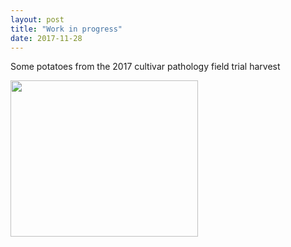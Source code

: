 ```yaml
---
layout: post
title: "Work in progress"
date: 2017-11-28
---
```


Some potatoes from the 2017 cultivar pathology field trial harvest

<IMG HEIGHT="250" WIDTH="300" src=fjlicht.github.io/_posts/IMG_2208.JPG align=center>

